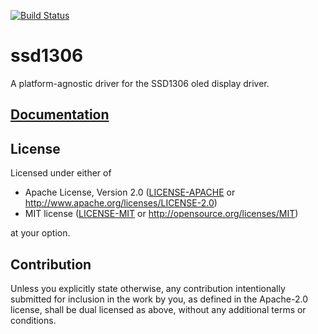 [![Build Status](https://travis-ci.org/EdgewaterDevelopment/rust-ssd1306.svg?branch=master)](https://travis-ci.org/EdgewaterDevelopment/rust-ssd1306)

# ssd1306

A platform-agnostic driver for the SSD1306 oled display driver.

## [Documentation](https://edgewaterdevelopment.github.io/rust-ssd1306/ssd1306/)

## License

Licensed under either of

- Apache License, Version 2.0 ([LICENSE-APACHE](LICENSE-APACHE) or
  http://www.apache.org/licenses/LICENSE-2.0)
- MIT license ([LICENSE-MIT](LICENSE-MIT) or http://opensource.org/licenses/MIT)

at your option.

## Contribution

Unless you explicitly state otherwise, any contribution intentionally submitted for inclusion in the
work by you, as defined in the Apache-2.0 license, shall be dual licensed as above, without any
additional terms or conditions.
